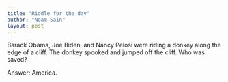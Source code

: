 ```yaml
---
title: "Riddle for the day"
author: "Noam Sain"
layout: post
---
```


Barack Obama, Joe Biden, and Nancy Pelosi were riding a donkey along the edge of a cliff. The donkey spooked and jumped off the cliff. Who was saved?

Answer: America.